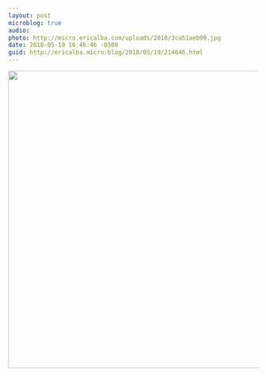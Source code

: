 ```yaml
---
layout: post
microblog: true
audio: 
photo: http://micro.ericalba.com/uploads/2018/3ca51aeb99.jpg
date: 2018-05-19 16:46:46 -0500
guid: http://ericalba.micro.blog/2018/05/19/214646.html
---
```



<img src="http://micro.ericalba.com/uploads/2018/3ca51aeb99.jpg" width="600" height="600" />

